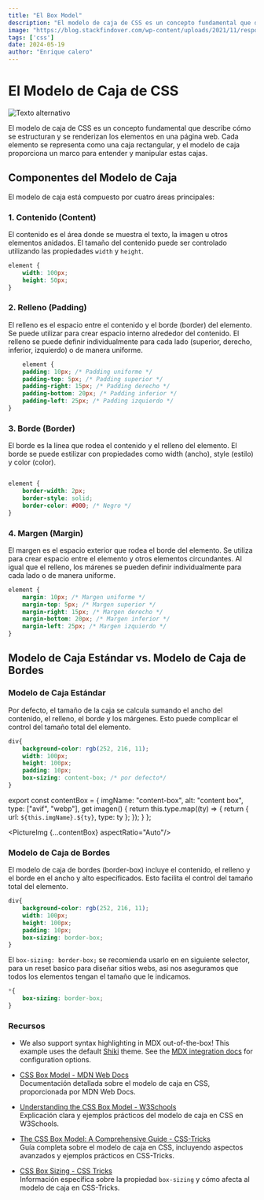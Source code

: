 ```yaml
---
title: "El Box Model"
description: "El modelo de caja de CSS es un concepto fundamental que describe cómo se estructuran y se renderizan los elementos en una página web. Cada elemento se representa como una caja rectangular, y el modelo de caja proporciona un marco para entender y manipular estas cajas."
image: "https://blog.stackfindover.com/wp-content/uploads/2021/11/responsive-HTML-Footer.jpg"
tags: ['css']
date: 2024-05-19
author: "Enrique calero"
---
```




# El Modelo de Caja de CSS

![Texto alternativo](/img/box-model.webp)

El modelo de caja de CSS es un concepto fundamental que describe cómo se estructuran y se renderizan los elementos en una página web. Cada elemento se representa como una caja rectangular, y el modelo de caja proporciona un marco para entender y manipular estas cajas.

## Componentes del Modelo de Caja

El modelo de caja está compuesto por cuatro áreas principales:

### 1. Contenido (Content)

El contenido es el área donde se muestra el texto, la imagen u otros elementos anidados. El tamaño del contenido puede ser controlado utilizando las propiedades `width` y `height`.

```css
element {
    width: 100px;
    height: 50px;
}
```


### 2. Relleno (Padding)

El relleno es el espacio entre el contenido y el borde (border) del elemento. Se puede utilizar para crear espacio interno alrededor del contenido. El relleno se puede definir individualmente para cada lado (superior, derecho, inferior, izquierdo) o de manera uniforme.

```css
	element {
    padding: 10px; /* Padding uniforme */
    padding-top: 5px; /* Padding superior */
    padding-right: 15px; /* Padding derecho */
    padding-bottom: 20px; /* Padding inferior */
    padding-left: 25px; /* Padding izquierdo */
}
```

### 3. Borde (Border)

El borde es la línea que rodea el contenido y el relleno del elemento. El borde se puede estilizar con propiedades como width (ancho), style (estilo) y color (color).

```css

element {
    border-width: 2px;
    border-style: solid;
    border-color: #000; /* Negro */
}
```
### 4. Margen (Margin)

El margen es el espacio exterior que rodea el borde del elemento. Se utiliza para crear espacio entre el elemento y otros elementos circundantes. Al igual que el relleno, los márenes se pueden definir individualmente para cada lado o de manera uniforme.

```css
element {
    margin: 10px; /* Margen uniforme */
    margin-top: 5px; /* Margen superior */
    margin-right: 15px; /* Margen derecho */
    margin-bottom: 20px; /* Margen inferior */
    margin-left: 25px; /* Margen izquierdo */
}
```

## Modelo de Caja Estándar vs. Modelo de Caja de Bordes

### Modelo de Caja Estándar

Por defecto, el tamaño de la caja se calcula sumando el ancho del contenido, el relleno, el borde y los márgenes. Esto puede complicar el control del tamaño total del elemento.

```css
div{
    background-color: rgb(252, 216, 11);
    width: 100px;
    height: 100px;
    padding: 10px;
    box-sizing: content-box; /* por defecto*/
}
```

export const contentBox = {
    imgName: "content-box",
    alt: "content box",
    type: ["avif", "webp"],
    get imagen() {
        return this.type.map((ty) => {
            return { url: `${this.imgName}.${ty}`, type: ty };
        });
    }
};


<PictureImg {...contentBox} aspectRatio="Auto"/>

### Modelo de Caja de Bordes

El modelo de caja de bordes (border-box) incluye el contenido, el relleno y el borde en el ancho y alto especificados. Esto facilita el control del tamaño total del elemento.

```css
div{
    background-color: rgb(252, 216, 11);
    width: 100px;
    height: 100px;
    padding: 10px;
    box-sizing: border-box;
}
```




El `box-sizing: border-box;` se recomienda usarlo en en siguiente selector, para un reset basico para diseñar sitios webs, asi nos aseguramos que todos los elementos tengan el tamaño que le indicamos.

```css
*{
    box-sizing: border-box;
}
```



### Recursos

- We also support syntax highlighting in MDX out-of-the-box! This example uses the default [Shiki](https://shiki.style) theme. See the [MDX integration docs](https://docs.astro.build/en/guides/integrations-guide/mdx/#syntax-highlighting) for configuration options.


- [CSS Box Model - MDN Web Docs](https://developer.mozilla.org/en-US/docs/Web/CSS/box_model)  
  Documentación detallada sobre el modelo de caja en CSS, proporcionada por MDN Web Docs.

- [Understanding the CSS Box Model - W3Schools](https://www.w3schools.com/css/css_boxmodel.asp)  
  Explicación clara y ejemplos prácticos del modelo de caja en CSS en W3Schools.

- [The CSS Box Model: A Comprehensive Guide - CSS-Tricks](https://css-tricks.com/the-css-box-model/)  
  Guía completa sobre el modelo de caja en CSS, incluyendo aspectos avanzados y ejemplos prácticos en CSS-Tricks.

- [CSS Box Sizing - CSS Tricks](https://css-tricks.com/almanac/properties/b/box-sizing/)  
  Información específica sobre la propiedad `box-sizing` y cómo afecta al modelo de caja en CSS-Tricks.





